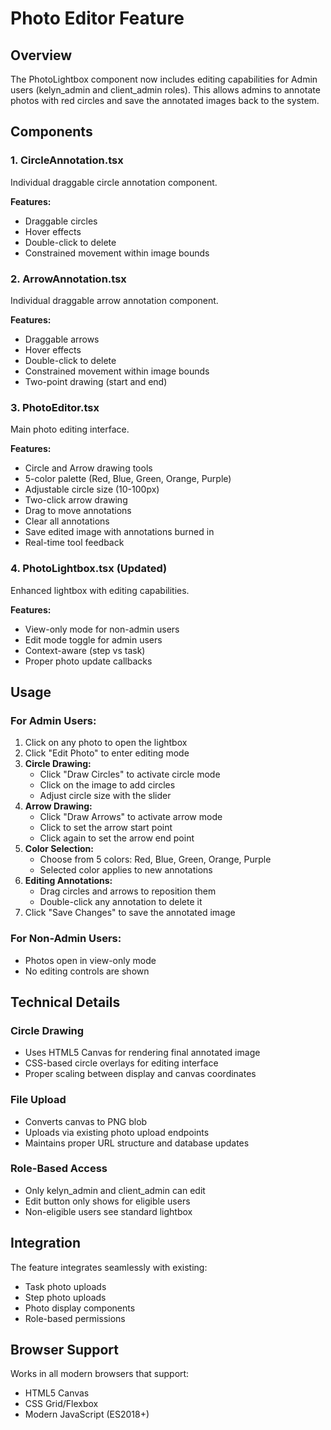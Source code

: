 # Photo Editor Feature

## Overview

The PhotoLightbox component now includes editing capabilities for Admin users (kelyn_admin and client_admin roles). This allows admins to annotate photos with red circles and save the annotated images back to the system.

## Components

### 1. CircleAnnotation.tsx
Individual draggable circle annotation component.

**Features:**
- Draggable circles
- Hover effects
- Double-click to delete
- Constrained movement within image bounds

### 2. ArrowAnnotation.tsx
Individual draggable arrow annotation component.

**Features:**
- Draggable arrows
- Hover effects
- Double-click to delete
- Constrained movement within image bounds
- Two-point drawing (start and end)

### 3. PhotoEditor.tsx
Main photo editing interface.

**Features:**
- Circle and Arrow drawing tools
- 5-color palette (Red, Blue, Green, Orange, Purple)
- Adjustable circle size (10-100px)
- Two-click arrow drawing
- Drag to move annotations
- Clear all annotations
- Save edited image with annotations burned in
- Real-time tool feedback

### 4. PhotoLightbox.tsx (Updated)
Enhanced lightbox with editing capabilities.

**Features:**
- View-only mode for non-admin users
- Edit mode toggle for admin users
- Context-aware (step vs task)
- Proper photo update callbacks

## Usage

### For Admin Users:
1. Click on any photo to open the lightbox
2. Click "Edit Photo" to enter editing mode
3. **Circle Drawing:**
   - Click "Draw Circles" to activate circle mode
   - Click on the image to add circles
   - Adjust circle size with the slider
4. **Arrow Drawing:**
   - Click "Draw Arrows" to activate arrow mode
   - Click to set the arrow start point
   - Click again to set the arrow end point
5. **Color Selection:**
   - Choose from 5 colors: Red, Blue, Green, Orange, Purple
   - Selected color applies to new annotations
6. **Editing Annotations:**
   - Drag circles and arrows to reposition them
   - Double-click any annotation to delete it
7. Click "Save Changes" to save the annotated image

### For Non-Admin Users:
- Photos open in view-only mode
- No editing controls are shown

## Technical Details

### Circle Drawing
- Uses HTML5 Canvas for rendering final annotated image
- CSS-based circle overlays for editing interface
- Proper scaling between display and canvas coordinates

### File Upload
- Converts canvas to PNG blob
- Uploads via existing photo upload endpoints
- Maintains proper URL structure and database updates

### Role-Based Access
- Only kelyn_admin and client_admin can edit
- Edit button only shows for eligible users
- Non-eligible users see standard lightbox

## Integration

The feature integrates seamlessly with existing:
- Task photo uploads
- Step photo uploads
- Photo display components
- Role-based permissions

## Browser Support

Works in all modern browsers that support:
- HTML5 Canvas
- CSS Grid/Flexbox
- Modern JavaScript (ES2018+) 